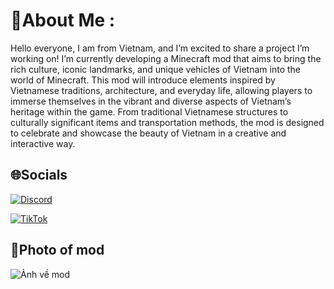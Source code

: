 # 💫About Me :
Hello everyone, I am from Vietnam, and I’m excited to share a project I’m working on! I’m currently developing a Minecraft mod that aims to bring the rich culture, iconic landmarks, and unique vehicles of Vietnam into the world of Minecraft. This mod will introduce elements inspired by Vietnamese traditions, architecture, and everyday life, allowing players to immerse themselves in the vibrant and diverse aspects of Vietnam’s heritage within the game. From traditional Vietnamese structures to culturally significant items and transportation methods, the mod is designed to celebrate and showcase the beauty of Vietnam in a creative and interactive way.

## 🌐Socials

[![Discord](https://img.shields.io/badge/Discord-5865F2?logo=discord&logoColor=white)](https://discord.gg/EwRbZ8gy)

[![TikTok](https://img.shields.io/badge/TikTok-000000?logo=tiktok&logoColor=white)](https://www.tiktok.com/@yametekudasai7209)

## 📝Photo of mod
![Ảnh về mod](https://i.ibb.co/s9vp1pk7/0a982c45618d6f618ea618a8e4a30bb2373605f1.png)

